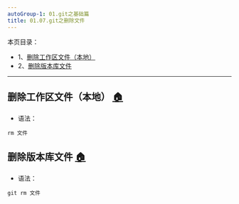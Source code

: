 ```yaml
---
autoGroup-1: 01.git之基础篇
title: 01.07.git之删除文件
---
```


本页目录：
- 1、[删除工作区文件（本地）](#git-01)
- 2、[删除版本库文件](#git-02)

----------

## 删除工作区文件（本地） <a name="git-01" href="#" >:house:</a>
- 语法：
```shell
rm 文件
```
## 删除版本库文件 <a name="git-02" href="#" >:house:</a>
- 语法：
```shell
git rm 文件
```
